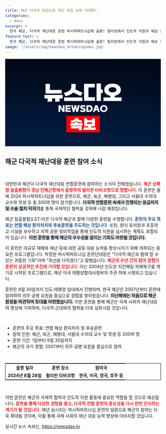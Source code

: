 ```yaml
---
title: 해군 다국적 훈련으로 재난 대응 능력 극대화!
categories:
  - News
excerpt: >
  한국 해군, 다국적 재난대응 훈련 퍼시픽파트너십에 출항! 필리핀에서 인도적 지원과 해상 응급처치 훈련으로 국제 협력의 새로운 장을 열다!
feature_text: >
  한국 해군, 다국적 재난대응 훈련 퍼시픽파트너십에 출항! 필리핀에서 인도적 지원과 해상 응급처치 훈련으로 국제 협력의 새로운 장을 열다!
image: '/assets/img/newsdao_breakingnews.jpg'
---
```


<p><img src="/assets/img/newsdao_breakingnews.jpg" alt="cryptoinkorea 속보" /></p>

<h2 data-ke-size="size26">해군 다국적 재난대응 훈련 참여 소식</h2>

<p data-ke-size="size16">&nbsp;</p>

<p>대한민국 해군이 다국적 재난대응 연합훈련에 참여하는 소식이 전해졌습니다. <b><span style="color: #ee2323;">해군 상륙함 일출봉함이 경남 진해군항에서 출항하여 필리핀 타바코항으로 향합니다.</span></b> 이 훈련은 올해 2024 퍼시픽파트너십을 위한 훈련으로, 해군, 육군, 해병대, 그리고 서울대 수의대 교수와 학생 등 총 200여 명이 참가합니다. <b><span style="background-color: #21538527;">다국적 연합훈련 속에서 진행되는 응급처치 및 수술 절차 익히기</span></b>를 통해 국제적인 협력을 강화해 나갈 예정입니다.</p>

<p>해군 일출봉함(LST-Ⅱ)은 다국적 해군과 함께 다양한 훈련을 수행합니다. <b><span style="color: #1a5490;">훈련의 주요 목표는 연합 해상 환자처치와 후송훈련을 주도하는 것입니다.</span></b> 또한, 현지 유치원과 초등학교 시설을 보수하고 지역 공원 정비작업을 통해 인도적 지원을 실시하는 계획도 포함되어 있습니다. <b><span style="background-color: #21538527;">이번 훈련을 통해 해군의 우수성을 알리는 기회도 마련될 것입니다.</span></b></p>

<p>이 훈련은 대규모 재해와 재난 등에 대한 공동 대응 능력을 향상시키기 위해 개최되는 중요한 프로그램입니다. 박정원 퍼시픽파트너십 훈련단대장은 "다국적 해군과 함께 할 수 있는 귀중한 기회"라며 "최선을 다하겠다"고 말했습니다. <b><span style="color: #ee2323;">해군의 수년 간의 참여 경험이 훈련의 성공적인 추진에 기여할 것입니다.</span></b> 이는 2004년 인도양 지진해일 피해복구를 계기로 시작된 프로그램으로, 매년 미국 태평양함대사령부의 주관 하에 시행되고 있습니다.</p>

<p>훈련은 9월 30일까지 인도·태평양 일대에서 진행되며, 한국 해군은 2007년부터 훈련에 참여하여 의무·공병 요원을 중심으로 경험을 쌓아왔습니다. <b><span style="background-color: #21538527;">지난해에는 처음으로 해군 함정을 파견하며 토대를 마련했습니다.</span></b> 이번 훈련을 통해 해군은 국제 사회의 재난대응력 향상에 기여하며, 다국적 군대와의 협력을 더욱 심화시킬 것입니다.</p>

<p data-ke-size="size16">&nbsp;</p>

<ul>
  <li>훈련의 주요 목표: 연합 해상 환자처치 및 후송훈련</li>
  <li>참여 인원: 해군, 육군, 해병대, 서울대 수의대 교수 및 학생 등 200여 명</li>
  <li>훈련 기간: 1일부터 9월 30일까지</li>
  <li>해군의 과거 경험: 2007부터 의무·공병 요원을 중심으로 참여</li>
</ul>

<p data-ke-size="size16">&nbsp;</p>

<table style="width: 100%; border: 1px solid black;">
  <tr>
    <td style="text-align: center; height: 17px;"><b>출항 일자</b></td>
    <td style="text-align: center; height: 17px;"><b>훈련 장소</b></td>
    <td style="text-align: center; height: 17px;"><b>참여국</b></td>
  </tr>
  <tr>
    <td style="text-align: center; height: 17px;"><b>2024년 8월 28일</b></td>
    <td style="text-align: center; height: 17px;"><b>필리핀 타바코항</b></td>
    <td style="text-align: center; height: 17px;"><b>한국, 미국, 영국, 호주 등</b></td>
  </tr>
</table>

<p data-ke-size="size16">&nbsp;</p>

<p>이번 훈련은 해군의 국제적 협력과 인도적 지원 활동에 중요한 역할을 할 것으로 예상됩니다. <b><span style="color: #ee2323;">훈련을 통해 다양한 경험을 쌓고, 다국적 연합 훈련의 중요성을 다시 한번 인식하는 계기가 될 것입니다.</span></b> 매년 실시되는 퍼시픽파트너십 훈련의 일환으로 해군의 참여는 더욱 확대될 것이며, 이를 통해 국제 사회의 재난 대응 능력 향상에 이바지할 것입니다.</p>
실시간 뉴스 속보는, <a href="https://newsdao.kr" rel="dofollow">https://newsdao.kr</a>


